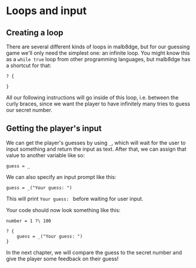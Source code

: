 # Loops and input

## Creating a loop
There are several different kinds of loops in malb8dge, but for our guessing game we'll only need the simplest one: an infinite loop.
You might know this as a `while true` loop from other programming languages, but malb8dge has a shortcut for that:
```
? {

}
```

All our following instructions will go inside of this loop, i.e. between the curly braces, since we want the player to have infinitely many tries to guess our secret number.

## Getting the player's input
We can get the player's guesses by using `_`, which will wait for the user to input something and return the input as text.
After that, we can assign that value to another variable like so: 
```
guess = _
```

We can also specify an input prompt like this:
```
guess = _("Your guess: ")
```
This will print `Your guess: `&zwnj; before waiting for user input.

Your code should now look something like this:
```
number = 1 ?\ 100

? {
    guess = _("Your guess: ")
}
```

In the next chapter, we will compare the guess to the secret number and give the player some feedback on their guess!